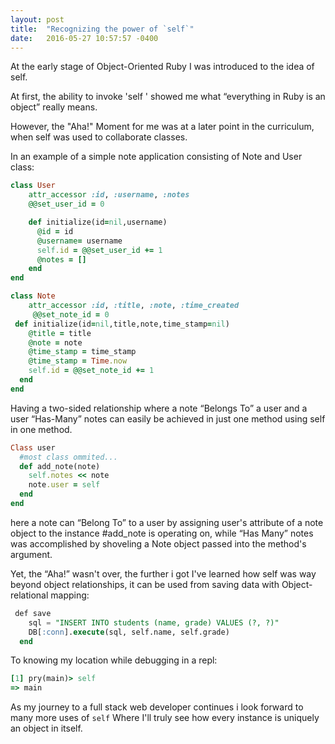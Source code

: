 ```yaml
---
layout: post
title:  "Recognizing the power of `self`"
date:   2016-05-27 10:57:57 -0400
---
```


At the early stage of Object-Oriented Ruby I was introduced to the idea of self.

At first, the ability to invoke 'self ' showed me what “everything in Ruby is an object” really means.

However, the "Aha!" Moment for me was at a later point in the curriculum, when self was used to collaborate classes.

In an example of a simple note application consisting of Note and User class:

```ruby
class User
    attr_accessor :id, :username, :notes
    @@set_user_id = 0

    def initialize(id=nil,username)
      @id = id
      @username= username
      self.id = @@set_user_id += 1    
      @notes = [] 
    end
end
```


```ruby
class Note
    attr_accessor :id, :title, :note, :time_created
     @@set_note_id = 0
 def initialize(id=nil,title,note,time_stamp=nil) 
    @title = title 
    @note = note
    @time_stamp = time_stamp
    @time_stamp = Time.now    
    self.id = @@set_note_id += 1
  end
end
```
Having a two-sided relationship where a note “Belongs To” a user and a user “Has-Many” notes can easily be achieved in just one method using self in one method. 

```ruby
Class user
  #most class ommited...
  def add_note(note)
    self.notes << note
    note.user = self
  end
end
```

here a note can “Belong To” to a user by assigning user's attribute of a note object to the instance #add_note is operating on, while “Has Many” notes was accomplished by shoveling a Note object passed into the method's argument.

Yet, the “Aha!” wasn't over, the further i got I've learned how self was way beyond object relationships, it can be used from saving data with Object-relational mapping:

```sql
 def save
    sql = "INSERT INTO students (name, grade) VALUES (?, ?)"
    DB[:conn].execute(sql, self.name, self.grade)
  end
```  

To knowing my location while debugging in a repl:

```ruby
[1] pry(main)> self
=> main
```

As my journey to a full stack web developer continues  i  look forward to many more uses of `self` Where I'll truly see how every instance is uniquely an object in itself.

